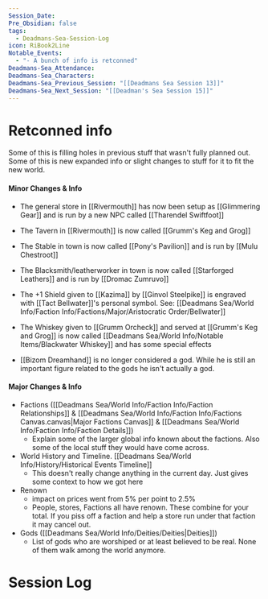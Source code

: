 ```yaml
---
Session_Date: 
Pre_Obsidian: false
tags:
  - Deadmans-Sea-Session-Log
icon: RiBook2Line
Notable_Events:
  - "- A bunch of info is retconned"
Deadmans-Sea_Attendance: 
Deadmans-Sea_Characters: 
Deadmans-Sea_Previous_Session: "[[Deadmans Sea Session 13]]"
Deadmans-Sea_Next_Session: "[[Deadman's Sea Session 15]]"
---
```

# Retconned info
Some of this is filling holes in previous stuff that wasn't fully planned out. Some of this is new expanded info or slight changes to stuff for it to fit the new world.

#### Minor Changes & Info
- The general store in [[Rivermouth]] has now been setup as [[Glimmering Gear]] and is run by a new NPC called [[Tharendel Swiftfoot]]
- The Tavern in [[Rivermouth]] is now called [[Grumm's Keg and Grog]]

- The Stable in town is now called [[Pony's Pavilion]] and is run by [[Mulu Chestroot]]
- The Blacksmith/leatherworker in town is now called [[Starforged Leathers]] and is run by [[Dromac Zumruvo]]
- The +1 Shield given to  [[Kazima]] by [[Ginvol Steelpike]] is engraved with [[Tact Bellwater]]'s personal symbol. See: [[Deadmans Sea/World Info/Faction Info/Factions/Major/Aristocratic Order/Bellwater]]
- The Whiskey given to [[Grumm Orcheck]] and served at [[Grumm's Keg and Grog]] is now called [[Deadmans Sea/World Info/Notable Items/Blackwater Whiskey]] and has some special effects
- [[Bizom Dreamhand]] is no longer considered a god. While he is still an important figure related to the gods he isn't actually a god.

#### Major Changes & Info
- Factions ([[Deadmans Sea/World Info/Faction Info/Faction Relationships]] & [[Deadmans Sea/World Info/Faction Info/Factions Canvas.canvas|Major Factions Canvas]] & [[Deadmans Sea/World Info/Faction Info/Faction Details]])
	- Explain some of the larger global info known about the factions. Also some of the local stuff they would have come across. 
- World History and Timeline. [[Deadmans Sea/World Info/History/Historical Events Timeline]]
	- This doesn't really change anything in the current day. Just gives some context to how we got here
- Renown 
	- impact on prices went from 5% per point to 2.5%
	- People, stores, Factions all have renown. These combine for your total. If you piss off a faction and help a store run under that faction it may cancel out.
- Gods ([[Deadmans Sea/World Info/Deities/Deities|Deities]])
	- List of gods who are worshiped or at least believed to be real. None of them walk among the world anymore. 




# Session Log






